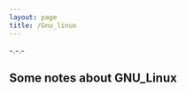 ```yaml
---
layout: page
title: /Gnu_linux
---
```


<p class="message">
  -.-.-
</p>

## Some notes about GNU_Linux

